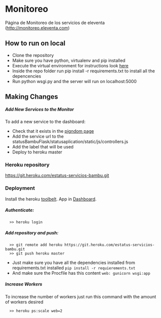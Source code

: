# Monitoreo
Página de Monitoreo de los servicios de eleventa (http://monitoreo.eleventa.com)

## How to run on local

- Clone the repository
- Make sure you have python, virtualenv and pip installed
- Execute the virtual environment for instructions look [here](https://virtualenv.pypa.io/en/stable/userguide/)
- Inside the repo folder run pip install -r requirements.txt to install all the depencencies
- Run python wsgi.py and the server will run on localhost:5000

## Making Changes

##### Add New Services to the Monitor

To add a new service to the dashboard:
- Check that it exists in the [pigndom page](https://my.pingdom.com/newchecks/checks#)
- Add the service url to the statusBambuFlask/statusaplication/static/js/controllers.js
- Add the label that will be used
- Deploy to heroku master

### Heroku repository
https://git.heroku.com/estatus-servicios-bambu.git

### Deployment

Install the heroku [toolbelt](https://toolbelt.heroku.com/).
App in [Dashboard](https://dashboard.heroku.com/orgs/bambucoders/apps).

##### Authenticate:
```
  >> heroku login
```
##### Add repository and push:
```
  >> git remote add heroku https://git.heroku.com/estatus-servicios-bambu.git
  >> git push heroku master
```

- Just make sure you have all the dependencies installed from requirements.txt installed ` pip install -r requierements.txt `
- And make sure the Procfile has this content
` web: gunicorn wsgi:app `

##### Increase Workers
To increase the number of workers just run this command with the amount of workers desired
```
  >> heroku ps:scale web=2
```
